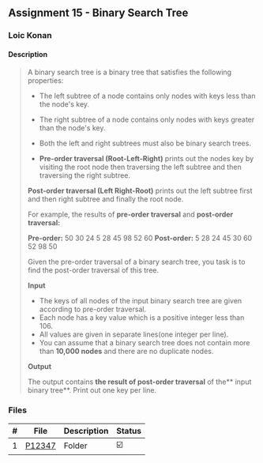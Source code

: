 ## Assignment 15 - Binary Search Tree

### Loic Konan

#### Description

> A binary search tree is a binary tree that satisfies the following properties:
>
> - The left subtree of a node contains only nodes with keys less than the node's key.
> - The right subtree of a node contains only nodes with keys greater than the node's key.
> - Both the left and right subtrees must also be binary search trees.
>
> - **Pre-order traversal (Root-Left-Right)** prints out the nodes key by visiting the root node then traversing the left subtree and then traversing the right subtree.
>
> **Post-order traversal (Left Right-Root)** prints out the left subtree first and then right subtree and finally the root node.
>
> For example, the results of **pre-order traversal** and **post-order traversal:**
>
> **Pre-order:** 50 30 24 5 28 45 98 52 60
> **Post-order:** 5 28 24 45 30 60 52 98 50
>
> Given the pre-order traversal of a binary search tree, you task is to find the post-order traversal of this tree.
>
> **Input**
> 
> - The keys of all nodes of the input binary search tree are given according to pre-order traversal.
> - Each node has a key value which is a positive integer less than 106. 
> - All values are given in separate lines(one integer per line).
> - You can assume that a binary search tree does not contain more than **10,000 nodes** and there are no duplicate nodes.
>
> **Output**
>
> The output contains **the result of post-order traversal** of the** input binary tree**. Print out one key per line.
>

### Files

|   #   | File               | Description | Status                  |
| :---: | ------------------ | ----------- | ----------------------- |
|   1   | [P12347](./P12347) | Folder      | :ballot_box_with_check: |
